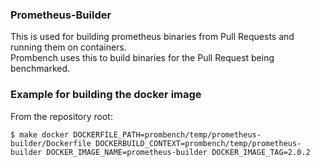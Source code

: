 ### Prometheus-Builder

This is used for building prometheus binaries from Pull Requests and running them on containers.  
Prombench uses this to build binaries for the Pull Request being benchmarked.

### Example for building the docker image
From the repository root:
```
$ make docker DOCKERFILE_PATH=prombench/temp/prometheus-builder/Dockerfile DOCKERBUILD_CONTEXT=prombench/temp/prometheus-builder DOCKER_IMAGE_NAME=prometheus-builder DOCKER_IMAGE_TAG=2.0.2
```
